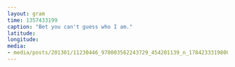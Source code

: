 ```yaml
---
layout: gram
time: 1357433199
caption: "Bet you can't guess who I am."
latitude: 
longitude: 
media:
- media/posts/201301/11230446_978003562243729_454201139_n_17842333198000351.jpg
---
```

